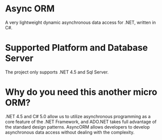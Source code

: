 Async ORM
========
A very lightweight dynamic asynchronous data access for .NET, written in C#. 


Supported Platform and Database Server
==========================================
The project only supports .NET 4.5 and Sql Server.

Why do you need this another micro ORM?
=====================
.NET 4.5 and C# 5.0 allow us to utilize asynchronous programming as a core feature of the .NET Framework, and ADO.NET takes full advantage of the standard design patterns.
AsyncORM allows developers  to develop asynchronous data access without dealing with the complexity.

